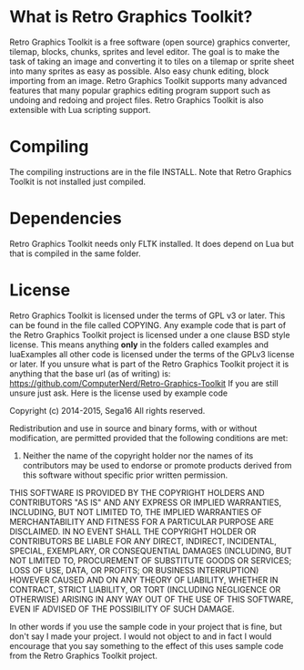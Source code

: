 # What is Retro Graphics Toolkit?
Retro Graphics Toolkit is a free software (open source) graphics converter, tilemap, blocks, chunks, sprites and level editor.
The goal is to make the task of taking an image and converting it to tiles on a tilemap or sprite sheet into many sprites as easy as possible.
Also easy chunk editing, block importing from an image.
Retro Graphics Toolkit supports many advanced features that many popular graphics editing program support such as undoing and redoing and project files.
Retro Graphics Toolkit is also extensible with Lua scripting support.

# Compiling
The compiling instructions are in the file INSTALL. Note that Retro Graphics Toolkit is not installed just compiled.

# Dependencies
Retro Graphics Toolkit needs only FLTK installed. It does depend on Lua but that is compiled in the same folder.

# License
Retro Graphics Toolkit is licensed under the terms of GPL v3 or later. This can be found in the file called COPYING.
Any example code that is part of the Retro Graphics Toolkit project is licensed under a one clause BSD style license.
This means anything **only** in the folders called examples and luaExamples all other code is licensed under the terms of the GPLv3 license or later.
If you unsure what is part of the Retro Graphics Toolkit project it is anything that the base url (as of writing) is: https://github.com/ComputerNerd/Retro-Graphics-Toolkit
If you are still unsure just ask.
Here is the license used by example code

Copyright (c) 2014-2015, Sega16
All rights reserved.

Redistribution and use in source and binary forms, with or without modification, are permitted provided that the following conditions are met:

1. Neither the name of the copyright holder nor the names of its contributors may be used to endorse or promote products derived from this software without specific prior written permission.

THIS SOFTWARE IS PROVIDED BY THE COPYRIGHT HOLDERS AND CONTRIBUTORS "AS IS" AND ANY EXPRESS OR IMPLIED WARRANTIES, INCLUDING, BUT NOT LIMITED TO, THE IMPLIED WARRANTIES OF MERCHANTABILITY AND FITNESS FOR A PARTICULAR PURPOSE ARE DISCLAIMED. IN NO EVENT SHALL THE COPYRIGHT HOLDER OR CONTRIBUTORS BE LIABLE FOR ANY DIRECT, INDIRECT, INCIDENTAL, SPECIAL, EXEMPLARY, OR CONSEQUENTIAL DAMAGES (INCLUDING, BUT NOT LIMITED TO, PROCUREMENT OF SUBSTITUTE GOODS OR SERVICES; LOSS OF USE, DATA, OR PROFITS; OR BUSINESS INTERRUPTION) HOWEVER CAUSED AND ON ANY THEORY OF LIABILITY, WHETHER IN CONTRACT, STRICT LIABILITY, OR TORT (INCLUDING NEGLIGENCE OR OTHERWISE) ARISING IN ANY WAY OUT OF THE USE OF THIS SOFTWARE, EVEN IF ADVISED OF THE POSSIBILITY OF SUCH DAMAGE.

In other words if you use the sample code in your project that is fine, but don't say I made your project.
I would not object to and in fact I would encourage that you say something to the effect of this uses sample code from the Retro Graphics Toolkit project.
